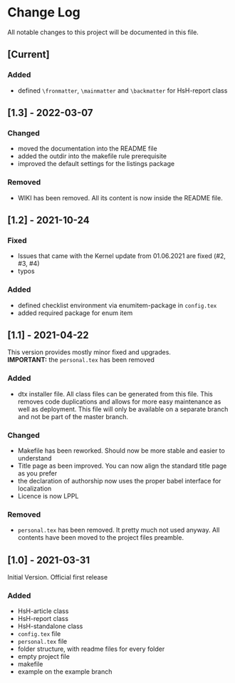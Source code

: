 # Change Log
All notable changes to this project will be documented in this file.


## [Current]

### Added
- defined `\fronmatter`, `\mainmatter` and `\backmatter` for HsH-report class


## [1.3] - 2022-03-07

### Changed

- moved the documentation into the README file
- added the outdir into the makefile rule prerequisite
- improved the default settings for the listings package

### Removed

- WIKI has been removed. All its content is now inside the README file.


## [1.2] - 2021-10-24

### Fixed
- Issues that came with the Kernel update from 01.06.2021 are fixed (#2, #3, #4)
- typos

### Added
- defined checklist environment via enumitem-package in `config.tex`
- added required package for enum item


## [1.1] - 2021-04-22

This version provides mostly minor fixed and upgrades.  
**IMPORTANT:** the `personal.tex` has been removed

### Added
 -  dtx installer file. All class files can be generated from this file. This removes code duplications and allows for more easy maintenance as well as
 	deployment. This file will only be available on a separate branch and not be part of the master branch.

### Changed
 - Makefile has been reworked. Should now be more stable and easier to understand
 - Title page as been improved. You can now align the standard title page as you prefer
 - the declaration of authorship now uses the proper babel interface for localization
 - Licence is now LPPL

### Removed
 - `personal.tex` has been removed. It pretty much not used anyway. All contents have been moved to the project files preamble.


## [1.0] - 2021-03-31
Initial Version. Official first release

### Added
 - HsH-article class
 - HsH-report class
 - HsH-standalone class
 - `config.tex` file
 - `personal.tex` file
 - folder structure, with readme files for every folder
 - empty project file
 - makefile
 - example on the example branch
